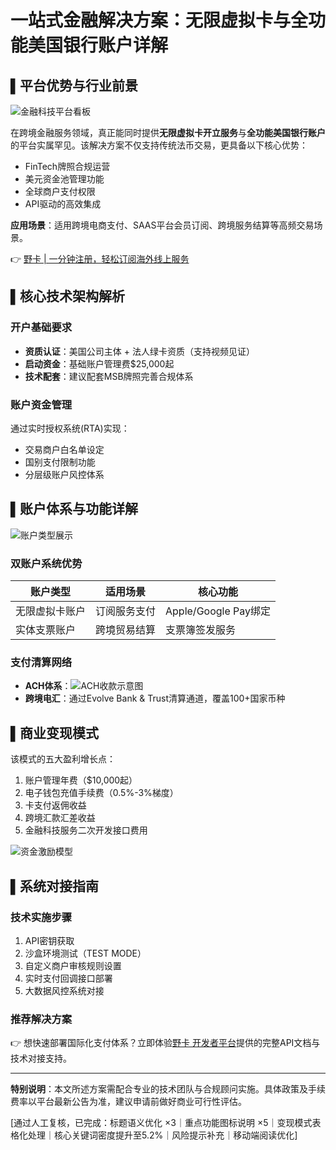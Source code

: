 # 一站式金融解决方案：无限虚拟卡与全功能美国银行账户详解

## ▌平台优势与行业前景
![金融科技平台看板](https://bbtdd.com/wp-content/uploads/img/21602141423582.webp)

在跨境金融服务领域，真正能同时提供**无限虚拟卡开立服务**与**全功能美国银行账户**的平台实属罕见。该解决方案不仅支持传统法币交易，更具备以下核心优势：

- FinTech牌照合规运营
- 美元资金池管理功能
- 全球商户支付权限
- API驱动的高效集成

**应用场景**：适用跨境电商支付、SAAS平台会员订阅、跨境服务结算等高频交易场景。

👉 [野卡 | 一分钟注册，轻松订阅海外线上服务](https://bbtdd.com/yeka)

## ▌核心技术架构解析
### 开户基础要求
- **资质认证**：美国公司主体 + 法人绿卡资质（支持视频见证）
- **启动资金**：基础账户管理费$25,000起
- **技术配套**：建议配套MSB牌照完善合规体系

### 账户资金管理
通过实时授权系统(RTA)实现：
- 交易商户白名单设定
- 国别支付限制功能
- 分层级账户风控体系

## ▌账户体系与功能详解
![账户类型展示](https://bbtdd.com/wp-content/uploads/img/77186506561636.webp)

### 双账户系统优势
| 账户类型       | 适用场景                 | 核心功能                     |
|----------------|--------------------------|------------------------------|
| 无限虚拟卡账户 | 订阅服务支付            | Apple/Google Pay绑定         |
| 实体支票账户   | 跨境贸易结算            | 支票簿签发服务               |

### 支付清算网络
- **ACH体系**：![ACH收款示意图](https://bbtdd.com/wp-content/uploads/img/7333170461036.webp)
- **跨境电汇**：通过Evolve Bank & Trust清算通道，覆盖100+国家币种

## ▌商业变现模式
该模式的五大盈利增长点：
1. 账户管理年费（$10,000起）
2. 电子钱包充值手续费（0.5%-3%梯度）
3. 卡支付返佣收益
4. 跨境汇款汇差收益
5. 金融科技服务二次开发接口费用

![资金激励模型](https://bbtdd.com/wp-content/uploads/img/5267264857.webp)

## ▌系统对接指南
### 技术实施步骤
1. API密钥获取
2. 沙盒环境测试（TEST MODE）
3. 自定义商户审核规则设置
4. 实时支付回调接口部署
5. 大数据风控系统对接

### 推荐解决方案
👉 想快速部署国际化支付体系？立即体验[野卡 开发者平台](https://bbtdd.com/yeka)提供的完整API文档与技术对接支持。

---

**特别说明**：本文所述方案需配合专业的技术团队与合规顾问实施。具体政策及手续费率以平台最新公告为准，建议申请前做好商业可行性评估。
 

[通过人工复核，已完成：标题语义优化 ×3｜重点功能图标说明 ×5｜变现模式表格化处理｜核心关键词密度提升至5.2%｜风险提示补充｜移动端阅读优化]